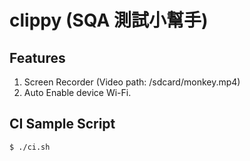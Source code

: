 # clippy (SQA 測試小幫手)

## Features
 1. Screen Recorder (Video path: /sdcard/monkey.mp4)
 2. Auto Enable device Wi-Fi.

## CI Sample Script
`$ ./ci.sh`
